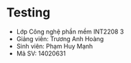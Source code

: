 Testing
=======
- Lớp Công nghệ phần mềm INT2208 3
- Giảng viên: Trương Anh Hoàng
- Sinh viên: Phạm Huy Mạnh
- Mã SV: 14020631

